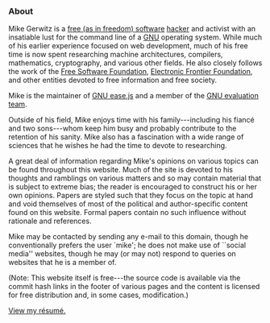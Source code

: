 ### About

Mike Gerwitz is a [free (as in freedom) software][0] [hacker][1] and activist
with an insatiable lust for the command line of a [GNU][2] operating system.
While much of his earlier experience focused on web development, much of his
free time is now spent researching machine architectures, compilers,
mathematics, cryptography, and various other fields. He also closely follows
the work of the [Free Software Foundation][0],
[Electronic Frontier Foundation][3], and other entities devoted to free
information and free society.

Mike is the maintainer of [GNU ease.js][easejs] and a member of the
[GNU evaluation team][gnueval].

Outside of his field, Mike enjoys time with his family---including his
fiancé and two sons---whom keep him busy and probably contribute to the
retention of his sanity. Mike also has a fascination with a wide range of
sciences that he wishes he had the time to devote to researching.

A great deal of information regarding Mike's opinions on various topics can be
found throughout this website. Much of the site is devoted to his thoughts and
ramblings on various matters and so may contain material that is subject to
extreme bias; the reader is encouraged to construct his or her own opinions.
Papers are styled such that they focus on the topic at hand and void themselves
of most of the political and author-specific content found on this website.
Formal papers contain no such influence without rationale and references.

Mike may be contacted by sending any e-mail to this domain, though he
conventionally prefers the user `mike'; he does not make use of ``social media''
websites, though he may (or may not) respond to queries on websites that he is a
member of.

(Note: This website itself is free---the source code is available via the commit
hash links in the footer of various pages and the content is licensed for free
distribution and, in some cases, modification.)

[View my résumé.][resume]


[0]: http://www.gnu.org/philosophy/
[1]: http://www.gnu.org/philosophy/words-to-avoid.html#Hacker
[2]: http://gnu.org/
[3]: http://eff.org/
[easejs]: https://gnu.org/software/easejs
[resume]: about/resume
[gnueval]: https://www.gnu.org/help/evaluation.html
